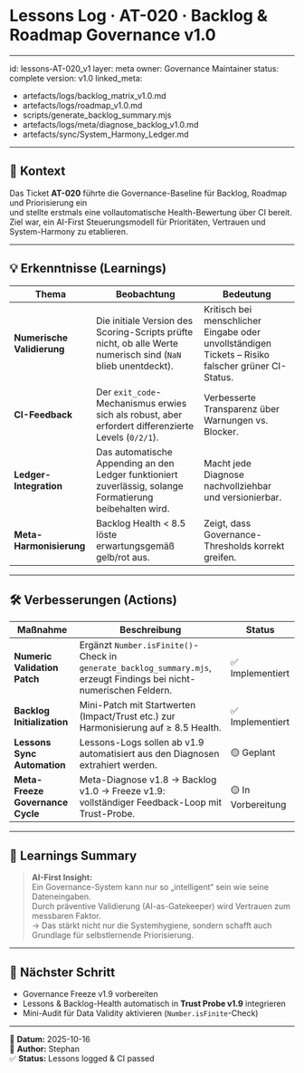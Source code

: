 # Lessons Log · AT-020 · Backlog & Roadmap Governance v1.0

---
id: lessons-AT-020_v1
layer: meta
owner: Governance Maintainer
status: complete
version: v1.0
linked_meta:
  - artefacts/logs/backlog_matrix_v1.0.md
  - artefacts/logs/roadmap_v1.0.md
  - scripts/generate_backlog_summary.mjs
  - artefacts/logs/meta/diagnose_backlog_v1.0.md
  - artefacts/sync/System_Harmony_Ledger.md
---

## 🎯 Kontext
Das Ticket **AT-020** führte die Governance-Baseline für Backlog, Roadmap und Priorisierung ein  
und stellte erstmals eine vollautomatische Health-Bewertung über CI bereit.  
Ziel war, ein AI-First Steuerungsmodell für Prioritäten, Vertrauen und System-Harmony zu etablieren.

---

## 💡 Erkenntnisse (Learnings)

| Thema | Beobachtung | Bedeutung |
|--------|--------------|------------|
| **Numerische Validierung** | Die initiale Version des Scoring-Scripts prüfte nicht, ob alle Werte numerisch sind (`NaN` blieb unentdeckt). | Kritisch bei menschlicher Eingabe oder unvollständigen Tickets – Risiko falscher grüner CI-Status. |
| **CI-Feedback** | Der `exit_code`-Mechanismus erwies sich als robust, aber erfordert differenzierte Levels (`0/2/1`). | Verbesserte Transparenz über Warnungen vs. Blocker. |
| **Ledger-Integration** | Das automatische Appending an den Ledger funktioniert zuverlässig, solange Formatierung beibehalten wird. | Macht jede Diagnose nachvollziehbar und versionierbar. |
| **Meta-Harmonisierung** | Backlog Health < 8.5 löste erwartungsgemäß gelb/rot aus. | Zeigt, dass Governance-Thresholds korrekt greifen. |

---

## 🛠 Verbesserungen (Actions)

| Maßnahme | Beschreibung | Status |
|-----------|---------------|--------|
| **Numeric Validation Patch** | Ergänzt `Number.isFinite()`-Check in `generate_backlog_summary.mjs`, erzeugt Findings bei nicht-numerischen Feldern. | ✅ Implementiert |
| **Backlog Initialization** | Mini-Patch mit Startwerten (Impact/Trust etc.) zur Harmonisierung auf ≥ 8.5 Health. | ✅ Implementiert |
| **Lessons Sync Automation** | Lessons-Logs sollen ab v1.9 automatisiert aus den Diagnosen extrahiert werden. | 🟡 Geplant |
| **Meta-Freeze Governance Cycle** | Meta-Diagnose v1.8 → Backlog v1.0 → Freeze v1.9: vollständiger Feedback-Loop mit Trust-Probe. | 🟡 In Vorbereitung |

---

## 🧭 Learnings Summary
> **AI-First Insight:**  
> Ein Governance-System kann nur so „intelligent“ sein wie seine Dateneingaben.  
> Durch präventive Validierung (AI-as-Gatekeeper) wird Vertrauen zum messbaren Faktor.  
> → Das stärkt nicht nur die Systemhygiene, sondern schafft auch Grundlage für selbstlernende Priorisierung.

---

## 🧩 Nächster Schritt
- Governance Freeze v1.9 vorbereiten  
- Lessons & Backlog-Health automatisch in **Trust Probe v1.9** integrieren  
- Mini-Audit für Data Validity aktivieren (`Number.isFinite`-Check)

---

📅 **Datum:** 2025-10-16  
👤 **Author:** Stephan  
✅ **Status:** Lessons logged & CI passed
